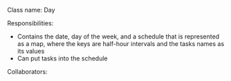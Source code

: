 Class name: Day

Responsibilities:
* Contains the date, day of the week, and a schedule that is represented as a map, where the keys are half-hour intervals and the tasks names as its values
* Can put tasks into the schedule

Collaborators: